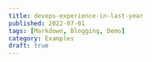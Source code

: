 ```yaml
---
title: devops-experience-in-last-year
published: 2022-07-01
tags: [Markdown, Blogging, Demo]
category: Examples
draft: true
---
```


